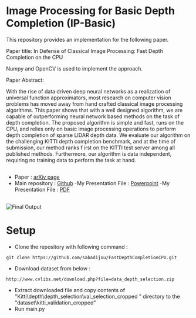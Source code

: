 # Image Processing for Basic Depth Completion (IP-Basic)
This repository provides an implementation for the following paper.

Paper title: In Defense of Classical Image Processing: Fast Depth Completion on the CPU

Numpy and OpenCV is used to implement the approach.

Paper Abstract: 

With the rise of data driven deep neural networks as a realization of universal function approximators, most research on computer vision problems has moved away from hand crafted classical image processing algorithms. This paper shows that with a well designed algorithm, we are capable of outperforming neural network based methods on the task of depth completion. The proposed algorithm is simple and fast, runs on the CPU, and relies only on basic image processing operations to perform depth completion of sparse LIDAR depth data. We evaluate our algorithm on the challenging KITTI depth completion benchmark, and at the time of submission, our method ranks f irst on the KITTI test server among all published methods. Furthermore, our algorithm is data independent, requiring no training data to perform the task at hand.
     
##
- Paper : [arXiv page](https://arxiv.org/abs/1802.00036)
- Main repository : [Github](https://github.com/kujason/ip_basic)
-My Presentation File : [Powerpoint](https://github.com/sabadijou/FastDepthCompletionCPU/blob/master/ReadMe/Presentation.pptx)
-My Presentation File : [PDF](https://github.com/sabadijou/FastDepthCompletionCPU/blob/master/ReadMe/Presentation.pdf)
##
![Final Output](https://github.com/sabadijou/FastDepthCompletionCPU/blob/master/ReadMe/all_results.png)
##
 
# Setup
- Clone the repository with following command :
```
git clone https://github.com/sabadijou/FastDepthCompletionCPU.git
```
- Download dataset from below :
```
http://www.cvlibs.net/download.php?file=data_depth_selection.zip
```
- Extract downloaded file and copy contents of "Kitti\depth\depth_selection\val_selection_cropped " directory to the "dataset\kitti_validation_cropped"
- Run main.py

